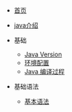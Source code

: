 * [首页](/README)

* [java介绍](/introduce)

* 基础
    * [Java Version](/java-version)
    * [环境配置](/environment)
    * [Java 编译过程](/compile)
    
* 基础语法
    * [基本语法](/basicgrammer)  
    
